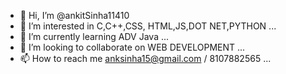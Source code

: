 - 👋 Hi, I’m @ankitSinha11410
- 👀 I’m interested in C,C++,CSS, HTML,JS,DOT NET,PYTHON ...
- 🌱 I’m currently learning ADV Java ...
- 💞️ I’m looking to collaborate on WEB DEVELOPMENT ...
- 📫 How to reach me anksinha15@gmail.com / 8107882565  ...

<!---
ankitSinha11410/ankitSinha11410 is a ✨ special ✨ repository because its `README.md` (this file) appears on your GitHub profile.
You can click the Preview link to take a look at your changes.
--->
